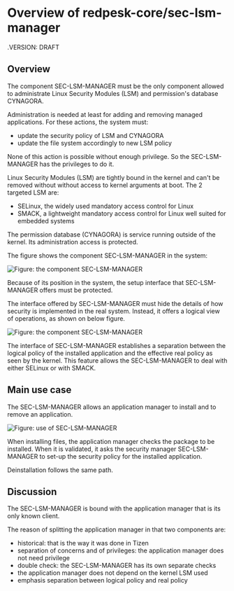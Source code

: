 # Overview of redpesk-core/sec-lsm-manager

.VERSION: DRAFT

## Overview

The component SEC-LSM-MANAGER must be the only component allowed
to administrate Linux Security Modules (LSM) and permission's
database CYNAGORA.

Administration is needed at least for adding and removing managed
applications. For these actions, the system must:

- update the security policy of LSM and CYNAGORA
- update the file system accordingly to new LSM policy

None of this action is possible without enough privilege.
So the SEC-LSM-MANAGER has the privileges to do it.

Linux Security Modules (LSM) are tightly bound in the kernel
and can't be removed without without access to kernel arguments
at boot. The 2 targeted LSM are:

- SELinux, the widely used mandatory access control for Linux
- SMACK, a lightweight mandatory access control for Linux
  well suited for embedded systems

The permission database (CYNAGORA) is service running outside
of the kernel. Its administration access is protected.

The figure shows the component SEC-LSM-MANAGER in the system:

![Figure: the component SEC-LSM-MANAGER](assets/SEC-LSM-MGR.OVE.fig-1.svg)

Because of its position in the system, the setup interface
that SEC-LSM-MANAGER offers must be protected.

The interface offered by SEC-LSM-MANAGER must hide the details
of how security is implemented in the real system. Instead, it
offers a logical view of operations, as shown on below figure.

![Figure: the component SEC-LSM-MANAGER](assets/SEC-LSM-MGR.OVE.fig-3.svg)

The interface of SEC-LSM-MANAGER establishes a separation between
the logical policy of the installed application and the effective
real policy as seen by the kernel. This feature allows the
SEC-LSM-MANAGER to deal with either SELinux or with SMACK.

## Main use case

The SEC-LSM-MANAGER allows an application manager to install and
to remove an application.

![Figure: use of SEC-LSM-MANAGER](assets/SEC-LSM-MGR.OVE.fig-2.svg)

When installing files, the application manager checks the
package to be installed. When it is validated, it asks the security
manager SEC-LSM-MANAGER to set-up the security policy for the
installed application.

Deinstallation follows the same path.

## Discussion

The SEC-LSM-MANAGER is bound with the application manager
that is its only known client.

The reason of splitting the application manager in that two
components are:

- historical: that is the way it was done in Tizen
- separation of concerns and of privileges: the application
  manager does not need privilege
- double check: the SEC-LSM-MANAGER has its own separate checks
- the application manager does not depend on the kernel LSM used
- emphasis separation between logical policy and real policy
